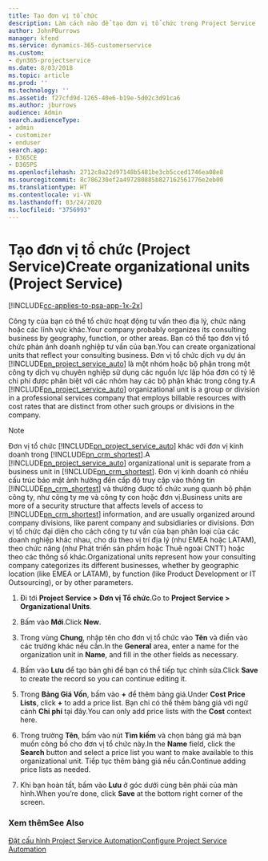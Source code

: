 ```yaml
---
title: Tạo đơn vị tổ chức
description: Làm cách nào để tạo đơn vị tổ chức trong Project Service
author: JohnPBurrows
manager: kfend
ms.service: dynamics-365-customerservice
ms.custom:
- dyn365-projectservice
ms.date: 8/03/2018
ms.topic: article
ms.prod: ''
ms.technology: ''
ms.assetid: f27cfd9d-1265-40e6-b19e-5d02c3d91ca6
ms.author: jburrows
audience: Admin
search.audienceType:
- admin
- customizer
- enduser
search.app:
- D365CE
- D365PS
ms.openlocfilehash: 2712c8a22d97148b5481be3cb5cced1746ea08e8
ms.sourcegitcommit: 8c786230ef2a497280885b827162561776e2eb00
ms.translationtype: HT
ms.contentlocale: vi-VN
ms.lasthandoff: 03/24/2020
ms.locfileid: "3756993"
---
```

# <a name="create-organizational-units-project-service"></a><span data-ttu-id="da545-103">Tạo đơn vị tổ chức (Project Service)</span><span class="sxs-lookup"><span data-stu-id="da545-103">Create organizational units (Project Service)</span></span>

[!INCLUDE[cc-applies-to-psa-app-1x-2x](../includes/cc-applies-to-psa-app-1x-2x.md)]

<span data-ttu-id="da545-104">Công ty của bạn có thể tổ chức hoạt động tư vấn theo địa lý, chức năng hoặc các lĩnh vực khác.</span><span class="sxs-lookup"><span data-stu-id="da545-104">Your company probably organizes its consulting business by geography, function, or other areas.</span></span> <span data-ttu-id="da545-105">Bạn có thể tạo đơn vị tổ chức phản ánh doanh nghiệp tư vấn của bạn.</span><span class="sxs-lookup"><span data-stu-id="da545-105">You can create organizational units that reflect your consulting business.</span></span> <span data-ttu-id="da545-106">Đơn vị tổ chức dịch vụ dự án [!INCLUDE[pn_project_service_auto](../includes/pn-project-service-auto.md)] là một nhóm hoặc bộ phận trong một công ty dịch vụ chuyên nghiệp sử dụng các nguồn lực lập hóa đơn có tỷ lệ chi phí được phân biệt với các nhóm hay các bộ phận khác trong công ty.</span><span class="sxs-lookup"><span data-stu-id="da545-106">A [!INCLUDE[pn_project_service_auto](../includes/pn-project-service-auto.md)] organizational unit is a group or division in a professional services company that employs billable resources with cost rates that are distinct from other such groups or divisions in the company.</span></span>  
  
> [!NOTE]
>  <span data-ttu-id="da545-107">Đơn vị tổ chức [!INCLUDE[pn_project_service_auto](../includes/pn-project-service-auto.md)] khác với đơn vị kinh doanh trong [!INCLUDE[pn_crm_shortest](../includes/pn-crm-shortest.md)].</span><span class="sxs-lookup"><span data-stu-id="da545-107">A [!INCLUDE[pn_project_service_auto](../includes/pn-project-service-auto.md)] organizational unit is separate from a business unit in [!INCLUDE[pn_crm_shortest](../includes/pn-crm-shortest.md)].</span></span> <span data-ttu-id="da545-108">Đơn vị kinh doanh có nhiều cấu trúc bảo mật ảnh hưởng đến cấp độ truy cập vào thông tin [!INCLUDE[pn_crm_shortest](../includes/pn-crm-shortest.md)] và thường được tổ chức xung quanh bộ phận công ty, như công ty mẹ và công ty con hoặc đơn vị.</span><span class="sxs-lookup"><span data-stu-id="da545-108">Business units are more of a security structure that affects levels of access to [!INCLUDE[pn_crm_shortest](../includes/pn-crm-shortest.md)] information, and are usually organized around company divisions, like parent company and subsidiaries or divisions.</span></span> <span data-ttu-id="da545-109">Đơn vị tổ chức đại diện cho cách công ty tư vấn của bạn phân loại của các doanh nghiệp khác nhau, cho dù theo vị trí địa lý (như EMEA hoặc LATAM), theo chức năng (như Phát triển sản phẩm hoặc Thuê ngoài CNTT) hoặc theo các thông số khác.</span><span class="sxs-lookup"><span data-stu-id="da545-109">Organizational units represent how your consulting company categorizes its different businesses, whether by geographic location (like EMEA or LATAM), by function (like Product Development or IT Outsourcing), or by other parameters.</span></span>  
  
1.  <span data-ttu-id="da545-110">Đi tới **Project Service > Đơn vị Tổ chức**.</span><span class="sxs-lookup"><span data-stu-id="da545-110">Go to **Project Service > Organizational Units**.</span></span>  
  
2.  <span data-ttu-id="da545-111">Bấm vào **Mới**.</span><span class="sxs-lookup"><span data-stu-id="da545-111">Click **New**.</span></span>  
  
3.  <span data-ttu-id="da545-112">Trong vùng **Chung**, nhập tên cho đơn vị tổ chức vào **Tên** và điền vào các trường khác nếu cần.</span><span class="sxs-lookup"><span data-stu-id="da545-112">In the **General** area, enter a name for the organization unit in **Name**, and fill in the other fields as necessary.</span></span>  
  
4.  <span data-ttu-id="da545-113">Bấm vào **Lưu** để tạo bản ghi để bạn có thể tiếp tục chỉnh sửa.</span><span class="sxs-lookup"><span data-stu-id="da545-113">Click **Save** to create the record so you can continue editing it.</span></span>  
  
5.  <span data-ttu-id="da545-114">Trong **Bảng Giá Vốn**, bấm vào **+** để thêm bảng giá.</span><span class="sxs-lookup"><span data-stu-id="da545-114">Under **Cost Price Lists**, click **+** to add a price list.</span></span> <span data-ttu-id="da545-115">Bạn chỉ có thể thêm bảng giá với ngữ cảnh **Chi phí** tại đây.</span><span class="sxs-lookup"><span data-stu-id="da545-115">You can only add price lists with the **Cost** context here.</span></span>  
  
6.  <span data-ttu-id="da545-116">Trong trường **Tên**, bấm vào nút **Tìm kiếm** và chọn bảng giá mà bạn muốn công bố cho đơn vị tổ chức này.</span><span class="sxs-lookup"><span data-stu-id="da545-116">In the **Name** field, click the **Search** button and select a price list you want to make available to this organizational unit.</span></span> <span data-ttu-id="da545-117">Tiếp tục thêm bảng giá nếu cần.</span><span class="sxs-lookup"><span data-stu-id="da545-117">Continue adding price lists as needed.</span></span>  
  
7.  <span data-ttu-id="da545-118">Khi bạn hoàn tất, bấm vào **Lưu** ở góc dưới cùng bên phải của màn hình.</span><span class="sxs-lookup"><span data-stu-id="da545-118">When you’re done, click **Save** at the bottom right corner of the screen.</span></span>  
  
### <a name="see-also"></a><span data-ttu-id="da545-119">Xem thêm</span><span class="sxs-lookup"><span data-stu-id="da545-119">See Also</span></span>  
 [<span data-ttu-id="da545-120">Đặt cấu hình Project Service Automation</span><span class="sxs-lookup"><span data-stu-id="da545-120">Configure Project Service Automation</span></span>](../project-service/configure.md)
